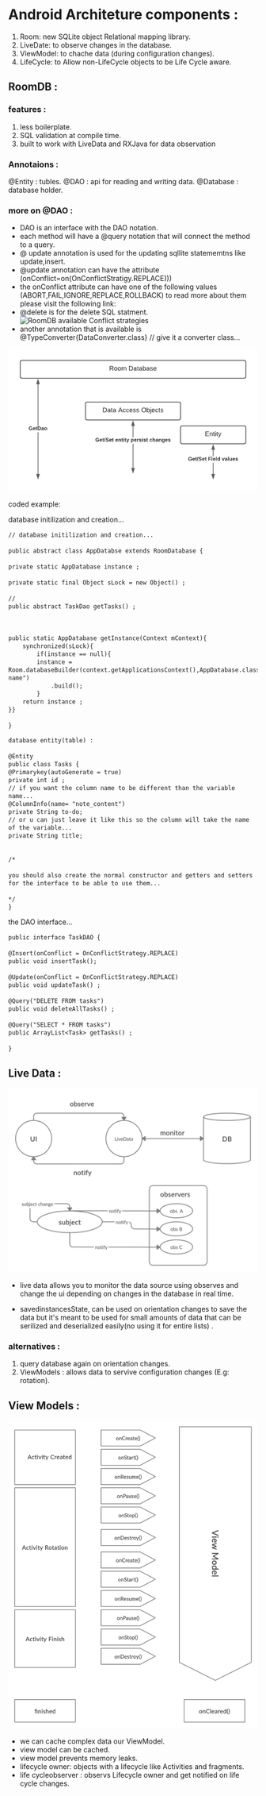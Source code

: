 # Android Architeture components :



1. Room: new SQLite object Relational mapping library.
2. LiveDate: to observe changes in the database.
3. ViewModel: to chache data (during configuration changes).
4. LifeCycle: to Allow non-LifeCycle objects to be Life Cycle aware.



## RoomDB :

### features :
1. less boilerplate.
2. SQL validation at compile time.
3. built to work with LiveData and RXJava for data observation

### Annotaions :
@Entity : tubles.
@DAO : api for reading and writing data.
@Database : database holder.



### more on @DAO :
* DAO is an interface with the DAO notation.
* each method will have a @query notation that will connect the method to a query.
* @ update annotation is used for the updating sqllite statememtns like update,insert.
* @update annotation can have the attribute (onConflict=on(OnConflictStratigy.REPLACE)))
* the onConflict attribute can have one of the following values (ABORT,FAIL,IGNORE,REPLACE,ROLLBACK)
  to read more about them please visit the following link:
* @delete is for the delete SQL statment.
  ![RoomDB available Conflict strategies](https://developer.android.com/reference/android/arch/persistence/room/OnConflictStrategy)
* another annotation that is available is @TypeConverter{DataConverter.class} // give it a converter class...

![roomDB structure](../images/RoomDatabase.png)


coded example:

database initilization and creation...
```
// database initilization and creation...

public abstract class AppDatabse extends RoomDatabase {

private static AppDatabase instance ;

private static final Object sLock = new Object() ;

//
public abstract TaskDao getTasks() ;



public static AppDatabase getInstance(Context mContext){
	synchronized(sLock){
		if(instance == null){
		instance = Room.databaseBuilder(context.getApplicationsContext(),AppDatabase.class,"db-name")
			.build();
		}
	return instance ;
}}

}

```

```
database entity(table) :

@Entity
public class Tasks {
@Primarykey(autoGenerate = true)
private int id ;
// if you want the column name to be different than the variable name...
@ColumnInfo(name= "note_content")
private String to-do;
// or u can just leave it like this so the column will take the name of the variable...
private String title;


/*

you should also create the normal constructor and getters and setters for the interface to be able to use them...

*/
}
```
the DAO interface...


```
public interface TaskDAO {

@Insert(onConflict = OnConflictStrategy.REPLACE)
public void insertTask();

@Update(onConflict = OnConflictStrategy.REPLACE)
public void updateTask() ;

@Query("DELETE FROM tasks")
public void deleteAllTasks() ;

@Query("SELECT * FROM tasks")
public ArrayList<Task> getTasks() ;

}
```

## Live Data :

![live data](../images/LiveDataStructure.png)

* live data allows you to monitor the data source using observes and change the ui depending on changes in the database in real time.

* savedinstancesState, can be used on orientation changes to  save the data but it's meant to be used for small amounts of data that can be serilized and deserialized easily(no using it for entire lists) .

### alternatives :
1. query database again on orientation changes.
2. ViewModels : allows data to servive configuration changes (E.g: rotation).


## View Models :

![view model on rotation](../images/ViewModelWithLifeCycle.png)

* we can cache complex data our ViewModel.
* view model can be cached.
* view model prevents memory leaks.
* lifecycle owner: objects with a  lifecycle like Activities and fragments.
* life cycleobserver : observs Lifecycle owner and get notified on life cycle changes.
